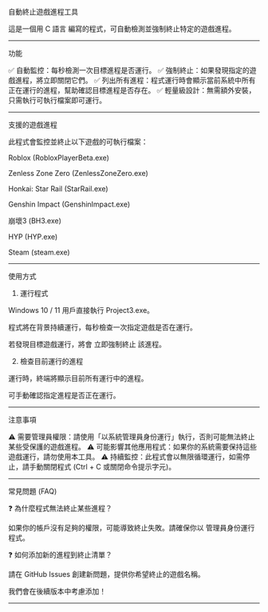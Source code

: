 自動終止遊戲進程工具

這是一個用 C 語言 編寫的程式，可自動檢測並強制終止特定的遊戲進程。


---

功能

✅ 自動監控：每秒檢測一次目標進程是否運行。
✅ 強制終止：如果發現指定的遊戲進程，將立即關閉它們。
✅ 列出所有進程：程式運行時會顯示當前系統中所有正在運行的進程，幫助確認目標進程是否存在。
✅ 輕量級設計：無需額外安裝，只需執行可執行檔案即可運行。


---

支援的遊戲進程

此程式會監控並終止以下遊戲的可執行檔案：

Roblox (RobloxPlayerBeta.exe)

Zenless Zone Zero (ZenlessZoneZero.exe)

Honkai: Star Rail (StarRail.exe)

Genshin Impact (GenshinImpact.exe)

崩壞3 (BH3.exe)

HYP (HYP.exe)

Steam (steam.exe)



---

使用方式

1. 運行程式

Windows 10 / 11 用戶直接執行 Project3.exe。

程式將在背景持續運行，每秒檢查一次指定遊戲是否在運行。

若發現目標遊戲運行，將會 立即強制終止 該進程。


2. 檢查目前運行的進程

運行時，終端將顯示目前所有運行中的進程。

可手動確認指定進程是否正在運行。



---

注意事項

⚠ 需要管理員權限：請使用「以系統管理員身份運行」執行，否則可能無法終止某些受保護的遊戲進程。
⚠ 可能影響其他應用程式：如果你的系統需要保持這些遊戲運行，請勿使用本工具。
⚠ 持續監控：此程式會以無限循環運行，如需停止，請手動關閉程式 (Ctrl + C 或關閉命令提示字元)。


---

常見問題 (FAQ)

❓ 為什麼程式無法終止某些進程？

如果你的帳戶沒有足夠的權限，可能導致終止失敗。請確保你以 管理員身份運行 程式。

❓ 如何添加新的進程到終止清單？

請在 GitHub Issues 創建新問題，提供你希望終止的遊戲名稱。

我們會在後續版本中考慮添加！


---
